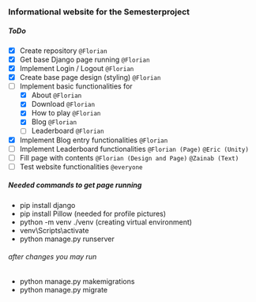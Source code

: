 ### Informational website for the Semesterproject
##### ToDo
- [x] Create repository `@Florian`
- [x] Get base Django page running `@Florian`
- [x] Implement Login / Logout `@Florian`
- [x] Create base page design (styling) `@Florian`
- [ ] Implement basic functionalities for
  - [x] About `@Florian`
  - [x] Download `@Florian`
  - [x] How to play `@Florian`
  - [x] Blog `@Florian`
  - [ ] Leaderboard `@Florian`
- [x] Implement Blog entry functionalities `@Florian`
- [ ] Implement Leaderboard functionalities `@Florian (Page)` `@Eric (Unity)`
- [ ] Fill page with contents `@Florian (Design and Page)` `@Zainab (Text)`
- [ ] Test website functionalities `@everyone`

##### Needed commands to get page running
- pip install django
- pip install Pillow (needed for profile pictures)
- python -m venv ./venv (creating virtual environment)
- venv\Scripts\activate
- python manage.py runserver

###### after changes you may run
- python manage.py makemigrations
- python manage.py migrate
